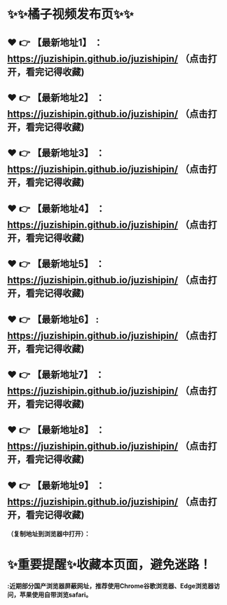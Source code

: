 # :sparkles::sparkles:橘子视频发布页:sparkles::sparkles:

 :heart: :point_right: 【最新地址1】 ：https://juzishipin.github.io/juzishipin/   （点击打开，看完记得收藏)
 ------
 :heart: :point_right: 【最新地址2】 ：https://juzishipin.github.io/juzishipin/   （点击打开，看完记得收藏)
 ------
 :heart: :point_right: 【最新地址3】 ：https://juzishipin.github.io/juzishipin/   （点击打开，看完记得收藏)
 ------
 :heart: :point_right: 【最新地址4】 ：https://juzishipin.github.io/juzishipin/   （点击打开，看完记得收藏)
 ------
 :heart: :point_right: 【最新地址5】 ：https://juzishipin.github.io/juzishipin/   （点击打开，看完记得收藏)
 ------
 :heart: :point_right: 【最新地址6】 : https://juzishipin.github.io/juzishipin/   （点击打开，看完记得收藏)
 ------
 :heart: :point_right: 【最新地址7】 ：https://juzishipin.github.io/juzishipin/   （点击打开，看完记得收藏)
 ------
 :heart: :point_right: 【最新地址8】 ：https://juzishipin.github.io/juzishipin/   （点击打开，看完记得收藏)
 ------
 :heart: :point_right: 【最新地址9】 ：https://juzishipin.github.io/juzishipin/   （点击打开，看完记得收藏)
  ------

  
#### （复制地址到浏览器中打开）：
# :sparkles:重要提醒:sparkles:收藏本页面，避免迷路！
#### :近期部分国产浏览器屏蔽网址，推荐使用Chrome谷歌浏览器、Edge浏览器访问，苹果使用自带浏览safari。

